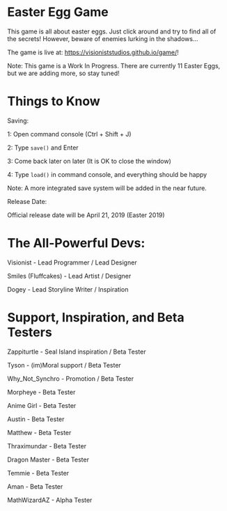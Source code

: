 # Easter Egg Game
This game is all about easter eggs.  Just click around and try to find all of the secrets!  However, beware of enemies lurking in the shadows...

The game is live at: https://visioniststudios.github.io/game/!

Note: This game is a Work In Progress.  There are currently 11 Easter Eggs, but we are adding more, so stay tuned!

# Things to Know
Saving:

1: Open command console (Ctrl + Shift + J)

2: Type `save()` and Enter

3: Come back later on later (It is OK to close the window)

4: Type `load()` in command console, and everything should be happy

Note: A more integrated save system will be added in the near future.  

Release Date:

Official release date will be April 21, 2019 (Easter 2019)

# The All-Powerful Devs:
Visionist - Lead Programmer / Lead Designer

Smiles (Fluffcakes) - Lead Artist / Designer

Dogey - Lead Storyline Writer / Inspiration

# Support, Inspiration, and Beta Testers
Zappiturtle - Seal Island inspiration / Beta Tester

Tyson - (im)Moral support / Beta Tester

Why_Not_Synchro - Promotion / Beta Tester

Morpheye - Beta Tester

Anime Girl - Beta Tester

Austin - Beta Tester

Matthew - Beta Tester

Thraximundar - Beta Tester

Dragon Master - Beta Tester

Temmie - Beta Tester

Aman - Beta Tester

MathWizardAZ - Alpha Tester
